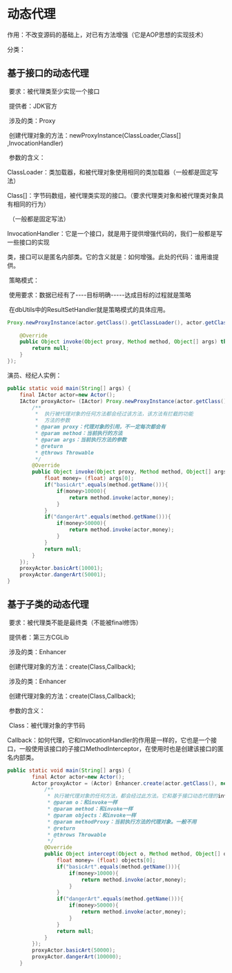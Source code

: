 #  动态代理 

作用：不改变源码的基础上，对已有方法增强（它是AOP思想的实现技术）

分类：

## 基于接口的动态代理

​		要求：被代理类至少实现一个接口 

​		提供者：JDK官方

​		涉及的类：Proxy

​	创建代理对象的方法：newProxyInstance(ClassLoader,Class[] ,InvocationHandler)

​		参数的含义：

​			ClassLoader：类加载器，和被代理对象使用相同的类加载器（一般都是固定写法）

​			Class[]：字节码数组，被代理类实现的接口。（要求代理类对象和被代理类对象具有相同的行为）

​					（一般都是固定写法）

​			InvocationHandler：它是一个接口，就是用于提供增强代码的，我们一般都是写一些接口的实现

​			类，接口可以是匿名内部类。它的含义就是：如何增强。此处的代码：谁用谁提供。

​		策略模式：

​			使用要求：数据已经有了----目标明确-----达成目标的过程就是策略

​			在dbUtils中的ResultSetHandler就是策略模式的具体应用。

```java
Proxy.newProxyInstance(actor.getClass().getClassLoader(), actor.getClass().getInterfaces(),new InvocationHandler() {
    
    @Override
    public Object invoke(Object proxy, Method method, Object[] args) throws Throwable {
        return null;
    }
});
```

演员、经纪人实例：

```java
public static void main(String[] args) {
    final IActor actor=new Actor();
    IActor proxyActor= (IActor) Proxy.newProxyInstance(actor.getClass().getClassLoader(), actor.getClass().getInterfaces(),new InvocationHandler() {
        /**
         *  执行被代理对象的任何方法都会经过该方法，该方法有拦截的功能
         *  方法的参数
         * @param proxy：代理对象的引用，不一定每次都会有
         * @param method：当前执行的方法
         * @param args：当前执行方法的参数
         * @return
         * @throws Throwable
         */
        @Override
        public Object invoke(Object proxy, Method method, Object[] args) throws Throwable {
            float money= (float) args[0];
            if("basicArt".equals(method.getName())){
                if(money>10000){
                    return method.invoke(actor,money);
                }
            }
            if("dangerArt".equals(method.getName())){
                if(money>50000){
                    return method.invoke(actor,money);
                }
            }
            return null;
        }
    });
    proxyActor.basicArt(10001);
    proxyActor.dangerArt(50001);
}
```

## 基于子类的动态代理

​	要求：被代理类不能是最终类（不能被final修饰）

​	提供者：第三方CGLib

​	涉及的类：Enhancer

​	创建代理对象的方法：create(Class,Callback);

​	涉及的类：Enhancer

​	创建代理对象的方法：create(Class,Callback);

​	参数的含义：

​		Class：被代理对象的字节码

​		Callback：如何代理，它和InvocationHandler的作用是一样的，它也是一个接口，一般使用该接口的子接口MethodInterceptor，在使用时也是创建该接口的匿名内部类。

```java
public static void main(String[] args) {
        final Actor actor=new Actor();
        Actor proxyActor = (Actor) Enhancer.create(actor.getClass(), new MethodInterceptor() {
            /**
             * 执行被代理对象的任何方法，都会经过此方法。它和基于接口动态代理的invoke方法的作用是一模一样的
             * @param o：和invoke一样
             * @param method：和invoke一样
             * @param objects：和invoke一样
             * @param methodProxy：当前执行方法的代理对象。一般不用
             * @return
             * @throws Throwable
             */
            @Override
            public Object intercept(Object o, Method method, Object[] objects, MethodProxy methodProxy) throws Throwable {
                float money= (float) objects[0];
                if("basicArt".equals(method.getName())){
                    if(money>10000){
                        return method.invoke(actor,money);
                    }
                }
                if("dangerArt".equals(method.getName())){
                    if(money>50000){
                        return method.invoke(actor,money);
                    }
                }
                return null;
            }
        });
        proxyActor.basicArt(50000);
        proxyActor.dangerArt(100000);
    }
```

​			